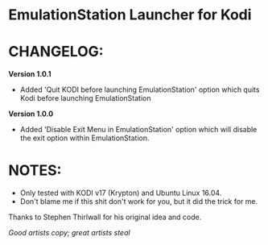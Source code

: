 EmulationStation Launcher for Kodi
==================================

CHANGELOG:
==========

**Version 1.0.1**
- Added 'Quit KODI before launching EmulationStation' option which quits Kodi before launching EmulationStation

**Version 1.0.0**
- Added 'Disable Exit Menu in EmulationStation' option which will disable the exit option within EmulationStation.



NOTES:
======

- Only tested with KODI v17 (Krypton) and Ubuntu Linux 16.04.
- Don't blame me if this shit don't work for you, but it did the trick for me.



Thanks to Stephen Thirlwall for his original idea and code.  

*Good artists copy; great artists steal*